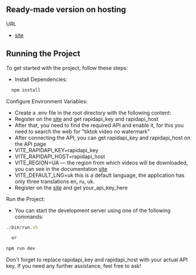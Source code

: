 ## Ready-made version on hosting

URL
- [site](https://tik-tok-e25a6.web.app/)

## Running the Project

To get started with the project, follow these steps:

- Install Dependencies:

```js
  npm install
```


Configure Environment Variables:
- Create a .env file in the root directory with the following content:
- Register on the [site](https://rapidapi.com/hub) and get rapidapi_key and rapidapi_host
- After that, you need to find the required API and enable it, for this you need to search the web for "tiktok video no watermark"
- After connecting the API, you can get rapidapi_key and rapidapi_host on the API page
- VITE_RAPIDAPI_KEY=rapidapi_key
- VITE_RAPIDAPI_HOST=rapidapi_host
- VITE_REGION=UA — the region from which videos will be downloaded, you can see in the documentation [site](https://rapidapi.com/hub)
- VITE_DEFAULT_LNG=uk this is a default language, the application has only three translations en, ru, uk.
- Register on the [site](https://rapidapi.com/hub) and get your_api_key_here


Run the Project:
- You can start the development server using one of the following commands:

```js
./bin/run.sh

  or

npm run dev
```
Don't forget to replace rapidapi_key and rapidapi_host with your actual API key. If you need any further assistance, feel free to ask!
